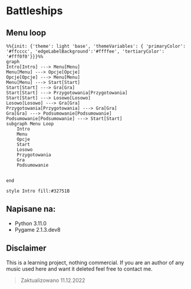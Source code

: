 # Battleships

## Menu loop

```mermaid
%%{init: {'theme': light 'base', 'themeVariables': { 'primaryColor': '#ffcccc', 'edgeLabelBackground':'#ffffee', 'tertiaryColor': '#fff0f0'}}}%%
graph 
Intro[Intro] ---> Menu[Menu]
Menu[Menu] ---> Opcje[Opcje]
Opcje[Opcje] ---> Menu[Menu]
Menu[Menu] ---> Start[Start]
Start[Start] ---> Gra[Gra]
Start[Start] ---> Przygotowania[Przygotowania]
Start[Start] ---> Losowo[Losowo]
Losowo[Losowo] ---> Gra[Gra]
Przygotowania[Przygotowania] ---> Gra[Gra]
Gra[Gra] ---> Podsumowanie[Podsumowanie]
Podsumowanie[Podsumowanie] ---> Start[Start]
subgraph Menu Loop
	Intro
	Menu
	Opcje
	Start
	Losowo
	Przygotowania
	Gra
	Podsumowanie
	

end

style Intro fill:#32751B

```

<!-- Planowane do dodania:
- Ilość statków
- Rozmiar planszy  -->

<!-- ## Rozgrywka

Pixelarty statków, spray wybuchu

Celownik przesuwany za pomocą przytrzymywania lewym przyciskiem myszy, przesuwania boxa z kursorem, brania pozycji środka blocku z celownikiem do wybierania w który statek strzelamy
```python 
elif event.type == MOUSEBUTTONUP:
            moving = False
            print(f'Position: {event.pos}') # working get postion of movable crosshair
```
ewentualnie zrobić tak żeby obraz przesuwał się do kolejnego naciśnięcia lewego przycisku czyli
```python
event.type == MOUSEBUTTONDOWN:

```

jeżeli left click 1 raz
    moving = True
    jeżeli left click 2 raz
        moving = False

Chyba skorzystam z prostego trzymania left clicka.
 -->

<!-- ## Paleta kolorów -->

<!-- ## Poziom trudności -->

<!-- ## Menu:

- Zagraj
    - Poziom trudności  
    - Rozmiar planszy
    - Ilość statków
    - Ułożenie statków
- Opcje
    - Rozmiar ekranu (działa po restarcie?)
    - Paleta kolorów
- Wyjście -->

<!-- ## Domyślna paleta kolorów -->
<!-- #fffaff, #d8315b, #0090c1, #003459, #ac7b84 -->
  <!-- <color name="Ghost White" hex="fffaff" r="255" g="250" b="255" />
  <color name="Cerise" hex="d8315b" r="216" g="49" b="91" />
  <color name="Blue NCS" hex="0090c1" r="0" g="144" b="193" />
  <color name="Prussian Blue" hex="003459" r="0" g="52" b="89" />
  <color name="English Lavender" hex="ac7b84" r="172" g="123" b="132" /> -->
<!-- 
- ![#fffaff](https://placehold.co/15x15/fffaff/fffaff.png) `#fffaff`
- ![#d8315b](https://placehold.co/15x15/d8315b/d8315b.png) `#d8315b`
- ![#0090c1](https://placehold.co/15x15/0090c1/0090c1.png) `#0090c1`
- ![#003459](https://placehold.co/15x15/003459/003459.png) `#003459`
- ![#ac7b84](https://placehold.co/15x15/ac7b84/ac7b84.png) `#ac7b84` -->

## Napisane na:

- Python 3.11.0
- Pygame 2.1.3.dev8

## Disclaimer

This is a learning project, nothing commercial. If you are an author of any music used here and want it deleted feel free to contact me.

> Zaktualizowano 11.12.2022